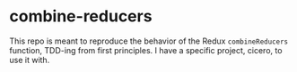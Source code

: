 # combine-reducers

This repo is meant to reproduce the behavior of the Redux `combineReducers` function, TDD-ing from first principles. I have a specific project, cicero, to use it with.